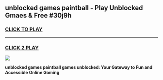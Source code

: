 
## unblocked games paintball - Play Unblocked Gmaes & Free #30j9h
<h3>
<a href="https://premium.freeplayer.one?title=unblocked_games_paintball&ref=01M">CLICK TO PLAY</a></h3>
<hr>

<h3>
<a href="https://premium.freeplayer.one?title=unblocked_games_paintball&ref=01M">CLICK 2 PLAY</a>
  
</h3>

<a href="https://premium.freeplayer.one?title=unblocked_games_paintball&ref=01M"><img src="https://clearcache.store/games.png"></a>


**unblocked games paintball games unblocked: Your Gateway to Fun and Accessible Online Gaming**

